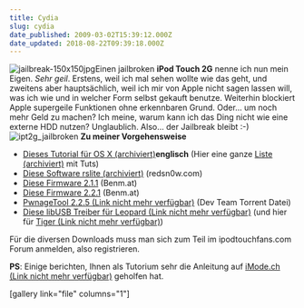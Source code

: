```yaml
---
title: Cydia
slug: cydia
date_published: 2009-03-02T15:39:12.000Z
date_updated: 2018-08-22T09:39:18.000Z
---
```


![jailbreak-150x150jpg](//picdump.thafaker.de/2009/03/jailbreak-150x150jpg.jpeg)Einen jailbroken **iPod Touch 2G** nenne ich nun mein Eigen. *Sehr geil*. Erstens, weil ich mal sehen wollte wie das geht, und zweitens aber hauptsächlich, weil ich mir von Apple nicht sagen lassen will, was ich wie und in welcher Form selbst gekauft benutze. Weiterhin blockiert Apple supergeile Funktionen ohne erkennbaren Grund. Oder... um noch mehr Geld zu machen? Ich meine, warum kann ich das Ding nicht wie eine externe HDD nutzen? Unglaublich. Also... der Jailbreak bleibt :-)
![ipt2g_jailbroken](//picdump.thafaker.de/2009/03/ipt2g_jailbroken-1024x633.jpg)
**Zu meiner Vorgehensweise**

- [Dieses Tutorial für OS X (archiviert)](http://web.archive.org/web/20090220080037/http://www.ipodtouchfans.com:80/forums/showthread.php?t=137683)**englisch** (Hier eine ganze [Liste (archiviert)](http://web.archive.org/web/20090301122822/http://www.ipodtouchfans.com:80/forums/showthread.php?t=139120) mit Tuts)
- [Diese Software rslite (archiviert)](http://web.archive.org/web/20100209113013/http://www.redsn0w.com/rslite101.zip) (redsn0w.com)
- [Diese Firmware 2.1.1](http://www.benm.at/?dl_id=231) (Benm.at)
- [Diese Firmware 2.2.1](http://www.benm.at/?dl_id=216) (Benm.at)
- [PwnageTool 2.2.5 (Link nicht mehr verfügbar)](http://outgoing.ipodtouchfans.com/?d=aHR0cDovL3RoZXBpcmF0ZWJheS5vcmcvdG9ycmVudC80Njg4NDI0L1B3bmFnZVRvb2xfMi4yLjUuZG1n) (Dev Team Torrent Datei)
- [Diese libUSB Treiber für Leopard (Link nicht mehr verfügbar)](http://outgoing.ipodtouchfans.com/?d=aHR0cDovL3d3dy5lbGxlcnQuc2UvUEtHUy9saWJ1c2ItMjAwOC0wOS0yNy8xMC41L2xpYnVzYi5wa2cudGFyLmd6) (und hier für [Tiger (Link nicht mehr verfügbar)](http://outgoing.ipodtouchfans.com/?d=aHR0cDovL3d3dy5lbGxlcnQuc2UvUEtHUy9saWJ1c2ItMjAwOC0wOS0yNy8xMC40L2xpYnVzYi5wa2cudGFyLmd6))

Für die diversen Downloads muss man sich zum Teil im ipodtouchfans.com Forum anmelden, also registrieren.

**PS**: Einige berichten, Ihnen als Tutorium sehr die Anleitung auf [iMode.ch (Link nicht mehr verfügbar)](http://www.im0de.ch/4822.html) geholfen hat.

[gallery link="file" columns="1"]
